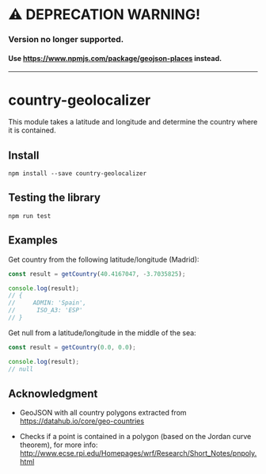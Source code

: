 # :warning: DEPRECATION WARNING!

### Version no longer supported.
#### Use https://www.npmjs.com/package/geojson-places instead.

---

# country-geolocalizer

This module takes a latitude and longitude and determine the country where it is contained.


## Install

```
npm install --save country-geolocalizer
```

## Testing the library

```
npm run test
```

## Examples

Get country from the following latitude/longitude (Madrid):

```js
const result = getCountry(40.4167047, -3.7035825);

console.log(result);
// {
//     ADMIN: 'Spain',
//      ISO_A3: 'ESP'
// }
```

Get null from a latitude/longitude in the middle of the sea:

```js
const result = getCountry(0.0, 0.0);

console.log(result);
// null
```

## Acknowledgment

* GeoJSON with all country polygons extracted from https://datahub.io/core/geo-countries

* Checks if a point is contained in a polygon (based on the Jordan curve theorem), for more info: http://www.ecse.rpi.edu/Homepages/wrf/Research/Short_Notes/pnpoly.html
